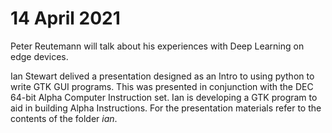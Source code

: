 # 14 April 2021
Peter Reutemann will talk about his experiences with Deep Learning on edge devices.

Ian Stewart delived a presentation designed as an Intro to using python to write GTK GUI programs. 
This was presented in conjunction with the DEC 64-bit Alpha Computer Instruction set. Ian is developing 
a GTK program to aid in building Alpha Instructions. For the presentation materials refer to the contents
of the folder *ian*.

